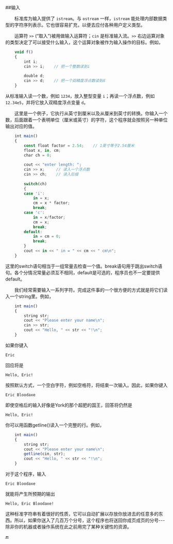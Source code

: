 ##输入

&emsp;&emsp;标准库为输入提供了 `istream`。与 `ostream` 一样，`istream` 能处理内部数据类型的字符序列表示。它也很容易扩充，以便去应付各种用户定义类型。

&emsp;&emsp;运算符 `>>` (“取入”)被用做输入运算符；`cin` 是标准输入流。`>>` 右边运算对象的类型决定了可以接受什么输入，这个运算对象被作为输入操作的目标。例如，

```javascript
    void f()
    {
        int i;
        cin >> i;    // 把一个整数读到i
        
        double d;
        cin >> d;    // 把一个双精度浮点数读到d
    }
```

从标准输入读一个数，例如 `1234`，放入整型变量 `i`；再读一个浮点数，例如 `12.34e5`，并将它放入双精度浮点变量 `d`。

&emsp;&emsp;这里是一个例子，它执行从英寸到厘米以及从厘米到英寸的转换。你输入一个数，后面跟着一个表明单位（厘米或英寸）的字符，这个程序就会按照另一种单位输出对应的值。

```javascript
    int main()
    {
        const float factor = 2.54;    // 1英寸等于2.54厘米
        float x, in, cm;
        char ch = 0;
        
        cout << "enter length: ";
        cin >> x;     // 读入一个浮点数
        cin >> ch;    // 读入后缀
        
        switch(ch)
        {
        case 'i':
            in = x;
            cm = x * factor;
            break;
        case 'c':
            in = x/factor;
            cm = x;
            break;
        default:
            in = cm = 0;
            break;
        }
        cout << in << " in = " << cm << " cm\n";
    }
```

这里的switch语句相当于一组常量去检查一个值。break语句用于跳出switch语句。各个分情况常量必须互不相同，default是可选的，程序员也不一定要提供default。

&emsp;&emsp;我们经常需要输入一系列字符。完成这件事的一个很方便的方式就是将它们读入一个string里。例如，

```javascript
    int main()
    {
        string str;
        cout << "Please enter your name\n";
        cin >> str;
        cout << "Hello, " << str << "!\n";
    }
```

如果你键入

    Eric
    
回应将是

    Hello, Eric!
    
按照默认方式，一个空白字符，例如空格符，将结束一次输入。因此，如果你键入

    Eric Bloodaxe
    
即使空格后的输入好像是York的那个超肥的国王，回答将仍然是

    Hello, Eric!
    
你可以用函数getline()读入一个完整的行。例如，

```javascript
    int main()
    {
        string str;
        cout << "Please enter your name\n";
        getline(cin, str);
        cout << "Hello, " << str << "!\n";
    }
```

对于这个程序，输入

    Eric Bloodaxe
    
就能将产生所预期的输出

    Hello, Eric Bloodaxe!
    
这种标准字符串有着很好的性质，它可以自动扩展以存放你放进去的任意多的东西。所以，如果你送入了几百万个分号，这个程序也将送回你成页成页的分号---除非你的机器或者操作系统在此之前用完了某种关键性的资源。

🔚
















